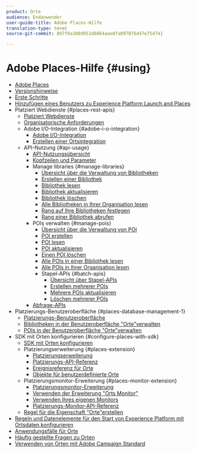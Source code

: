 ```yaml
---
product: Orte
audience: Endanwender
user-guide-title: Adobe Places-Hilfe
translation-type: tm+mt
source-git-commit: 807f0a300d951d0864aae8fa097076d47e754741

---
```



# Adobe Places-Hilfe {#using}

+ [Adobe Places](home.md)
+ [Versionshinweise](release-notes.md)
+ [Erste Schritte](getting-started.md)
+ [Hinzufügen eines Benutzers zu Experience Platform Launch and Places](adding-a-user-to-places.md)
+ Platziert Webdienste {#places-rest-apis}
   + [Platziert Webdienste](places-rest-apis/places-web-services.md)
   + [Organisatorische Anforderungen](places-rest-apis/organizational-requirements.md)
   + Adobe I/O-Integration {#adobe-i-o-integration}
      + [Adobe I/O-Integration](places-rest-apis/adobe-i-o-integration/adobe-i-o-integration.md)
      + [Erstellen einer Ortsintegration](places-rest-apis/adobe-i-o-integration/create-a-places-integration.md)
   + API-Nutzung {#api-usage}
      + [API-Nutzungsübersicht](places-rest-apis/api-usage/api-usage.md)
      + [Kopfzeilen und Parameter](places-rest-apis/api-usage/headers-and-parameters.md)
      + Manage libraries {#manage-libraries}
         + [Übersicht über die Verwaltung von Bibliotheken](places-rest-apis/api-usage/manage-libraries/manage-libraries.md)
         + [Erstellen einer Bibliothek](places-rest-apis/api-usage/manage-libraries/create-a-library.md)
         + [Bibliothek lesen](places-rest-apis/api-usage/manage-libraries/read-a-library.md)
         + [Bibliothek aktualisieren](places-rest-apis/api-usage/manage-libraries/update-a-library.md)
         + [Bibliothek löschen](places-rest-apis/api-usage/manage-libraries/delete-a-library.md)
         + [Alle Bibliotheken in Ihrer Organisation lesen](places-rest-apis/api-usage/manage-libraries/read-all-libraries-in-your-organization.md)
         + [Rang auf Ihre Bibliotheken festlegen](places-rest-apis/api-usage/manage-libraries/set-a-ran-on-your-libraries.md)
         + [Rang einer Bibliothek abrufen](places-rest-apis/api-usage/manage-libraries/get-a-librarys-rank.md)
      + POIs verwalten {#manage-pois}
         + [Übersicht über die Verwaltung von POI](places-rest-apis/api-usage/manage-pois/manage-pois.md)
         + [POI erstellen](places-rest-apis/api-usage/manage-pois/create-a-poi.md)
         + [POI lesen](places-rest-apis/api-usage/manage-pois/read-a-poi.md)
         + [POI aktualisieren](places-rest-apis/api-usage/manage-pois/update-a-poi.md)
         + [Einen POI löschen](places-rest-apis/api-usage/manage-pois/delete-a-poi.md)
         + [Alle POIs in einer Bibliothek lesen](places-rest-apis/api-usage/manage-pois/read-all-pois-in-a-library.md)
         + [Alle POIs in Ihrer Organisation lesen](places-rest-apis/api-usage/manage-pois/read-all-pois-in-your-organization.md)
         + Stapel-APIs {#batch-apis}
            + [Übersicht über Stapel-APIs](places-rest-apis/api-usage/manage-pois/batch-apis/batch-apis.md)
            + [Erstellen mehrerer POIs](places-rest-apis/api-usage/manage-pois/batch-apis/create-multiple-pois.md)
            + [Mehrere POIs aktualisieren](places-rest-apis/api-usage/manage-pois/batch-apis/update-multiple-pois.md)
            + [Löschen mehrerer POIs](places-rest-apis/api-usage/manage-pois/batch-apis/delete-multiple-pois.md)
      + [Abfrage-APIs](places-rest-apis/api-usage/query-apis.md)
+ Platzierungs-Benutzeroberfläche {#places-database-management-1}
   + [Platzierungs-Benutzeroberfläche](places-database-management-1/places-database-management.md)
   + [Bibliotheken in der Benutzeroberfläche "Orte"verwalten](places-database-management-1/manage-libraries-in-the-places-ui.md)
   + [POIs in der Benutzeroberfläche "Orte"verwalten](places-database-management-1/managing-pois-in-the-places-ui.md)
+ SDK mit Orten konfigurieren {#configure-places-with-sdk}
   + [SDK mit Orten konfigurieren](configure-places-in-the-sdk/configure-places-in-the-sdk.md)
   + Platzierungserweiterung {#places-extension}
      + [Platzierungserweiterung](configure-places-in-the-sdk/places-extension/places-extension.md)
      + [Platzierungs-API-Referenz](configure-places-in-the-sdk/places-extension/places-api-reference.md)
      + [Ereignisreferenz für Orte](configure-places-in-the-sdk/places-extension/places-event-ref.md)
      + [Objekte für benutzerdefinierte Orte](configure-places-in-the-sdk/places-extension/cust-places-objects.md)
   + Platzierungsmonitor-Erweiterung {#places-monitor-extension}
      + [Platzierungsmonitor-Erweiterung](configure-places-in-the-sdk/places-monitor-extension/places-monitor-extension.md)
      + [Verwenden der Erweiterung "Orts Monitor"](configure-places-in-the-sdk/places-monitor-extension/using-places-monitor-extension.md)
      + [Verwenden Ihres eigenen Monitors](configure-places-in-the-sdk/places-monitor-extension/using-your-own-monitor.md)
      + [Platzierungs-Monitor-API-Referenz](configure-places-in-the-sdk/places-monitor-extension/places-monitor-api-reference.md)
   + [Regel für die Eigenschaft "Orte"erstellen](configure-places-in-the-sdk/create-rule-places-property.md)
+ [Regeln und Datenelemente für den Start von Experience Platform mit Ortsdaten konfigurieren](rules-data-elements-places-data.md)
+ [Anwendungsfälle für Orte](places-use-cases.md)
+ [Häufig gestellte Fragen zu Orten](places-faqs.md)
+ [Verwenden von Orten mit Adobe Campaign Standard](using-places-with-acs.md)
